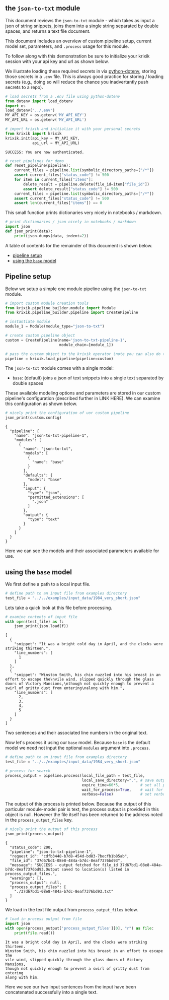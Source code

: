 ## the `json-to-txt` module

This document reviews the `json-to-txt` module - which takes as input a json of string snippets, joins them into a single string separated by double spaces, and returns a text file document.

This document includes an overview of custom pipeline setup, current model set, parameters, and `.process` usage for this module.

To follow along with this demonstration be sure to initialize your krixik session with your api key and url as shown below. 

We illustrate loading these required secrets in via [python-dotenv](https://pypi.org/project/python-dotenv/), storing those secrets in a `.env` file.  This is always good practice for storing / loading secrets (e.g., doing so will reduce the chance you inadvertantly push secrets to a repo).


```python
# load secrets from a .env file using python-dotenv
from dotenv import load_dotenv
import os
load_dotenv("../.env")
MY_API_KEY = os.getenv('MY_API_KEY')
MY_API_URL = os.getenv('MY_API_URL')

# import krixik and initialize it with your personal secrets
from krixik import krixik
krixik.init(api_key = MY_API_KEY, 
            api_url = MY_API_URL)
```

    SUCCESS: You are now authenticated.



```python
# reset pipelines for demo
def reset_pipeline(pipeline):
    current_files = pipeline.list(symbolic_directory_paths=["/*"])
    assert current_files["status_code"] != 500
    for item in current_files["items"]:
        delete_result = pipeline.delete(file_id=item["file_id"])
        assert delete_result["status_code"] != 500
    current_files = pipeline.list(symbolic_directory_paths=["/*"])
    assert current_files["status_code"] != 500
    assert len(current_files["items"]) == 0
```

This small function prints dictionaries very nicely in notebooks / markdown.


```python
# print dictionaries / json nicely in notebooks / markdown
import json
def json_print(data):
    print(json.dumps(data, indent=2))
```

A table of contents for the remainder of this document is shown below.


- [pipeline setup](#pipeline-setup)
- [using the `base` model](#using-the-base-model)

## Pipeline setup

Below we setup a simple one module pipeline using the `json-to-txt` module. 


```python
# import custom module creation tools
from krixik.pipeline_builder.module import Module
from krixik.pipeline_builder.pipeline import CreatePipeline

# instantiate module
module_1 = Module(module_type="json-to-txt")

# create custom pipeline object
custom = CreatePipeline(name='json-to-txt-pipeline-1', 
                        module_chain=[module_1])

# pass the custom object to the krixik operator (note you can also do this by passing its config)
pipeline = krixik.load_pipeline(pipeline=custom)
```

The `json-to-txt` module comes with a single model:

- `base`: (default) joins a json of text snippets into a single text separated by double spaces

These available modeling options and parameters are stored in our custom pipeline's configuration (described further in LINK HERE).  We can examine this configuration as shown below.


```python
# nicely print the configuration of uor custom pipeline
json_print(custom.config)
```

    {
      "pipeline": {
        "name": "json-to-txt-pipeline-1",
        "modules": [
          {
            "name": "json-to-txt",
            "models": [
              {
                "name": "base"
              }
            ],
            "defaults": {
              "model": "base"
            },
            "input": {
              "type": "json",
              "permitted_extensions": [
                ".json"
              ]
            },
            "output": {
              "type": "text"
            }
          }
        ]
      }
    }


Here we can see the models and their associated parameters available for use.

## using the `base` model

We first define a path to a local input file.


```python
# define path to an input file from examples directory
test_file = "../../examples/input_data/1984_very_short.json"
```

Lets take a quick look at this file before processing.


```python
# examine contents of input file
with open(test_file) as f:
    json_print(json.load(f))
```

    [
      {
        "snippet": "It was a bright cold day in April, and the clocks were striking thirteen.",
        "line_numbers": [
          1
        ]
      },
      {
        "snippet": "Winston Smith, his chin nuzzled into his breast in an effort to escape the\nvile wind, slipped quickly through the glass doors of Victory Mansions,\nthough not quickly enough to prevent a swirl of gritty dust from entering\nalong with him.",
        "line_numbers": [
          2,
          3,
          4,
          5
        ]
      }
    ]


Two sentences and their associated line numbers in the original text.

Now let's process it using our `base` model.  Because `base` is the default model we need not input the optional `modules` argument into `.process`.


```python
# define path to an input file from examples directory
test_file = "../../examples/input_data/1984_very_short.json"

# process for search
process_output = pipeline.process(local_file_path = test_file,
                                  local_save_directory=".", # save output in current directory
                                  expire_time=60*5,         # set all process data to expire in 5 minutes
                                  wait_for_process=True,    # wait for process to complete before regaining ide
                                  verbose=False)            # set verbosity to False
```

The output of this process is printed below.  Because the output of this particular module-model pair is text, the process output is provided in this object is null.  However the file itself has been returned to the address noted in the `process_output_files` key.


```python
# nicely print the output of this process
json_print(process_output)
```

    {
      "status_code": 200,
      "pipeline": "json-to-txt-pipeline-1",
      "request_id": "cdfb3448-b7d8-454d-bd83-7becfb1b85ab",
      "file_id": "37d67bd1-08e8-484a-b7dc-8eaf7376bd93",
      "message": "SUCCESS - output fetched for file_id 37d67bd1-08e8-484a-b7dc-8eaf7376bd93.Output saved to location(s) listed in process_output_files.",
      "warnings": [],
      "process_output": null,
      "process_output_files": [
        "./37d67bd1-08e8-484a-b7dc-8eaf7376bd93.txt"
      ]
    }


We load in the text file output from `process_output_files` below. 


```python
# load in process output from file
import json
with open(process_output['process_output_files'][0], "r") as file:
    print(file.read())  
```

    It was a bright cold day in April, and the clocks were striking thirteen.
    Winston Smith, his chin nuzzled into his breast in an effort to escape the
    vile wind, slipped quickly through the glass doors of Victory Mansions,
    though not quickly enough to prevent a swirl of gritty dust from entering
    along with him.


Here we see our two input sentences from the input have been concatenated successfully into a single text.
